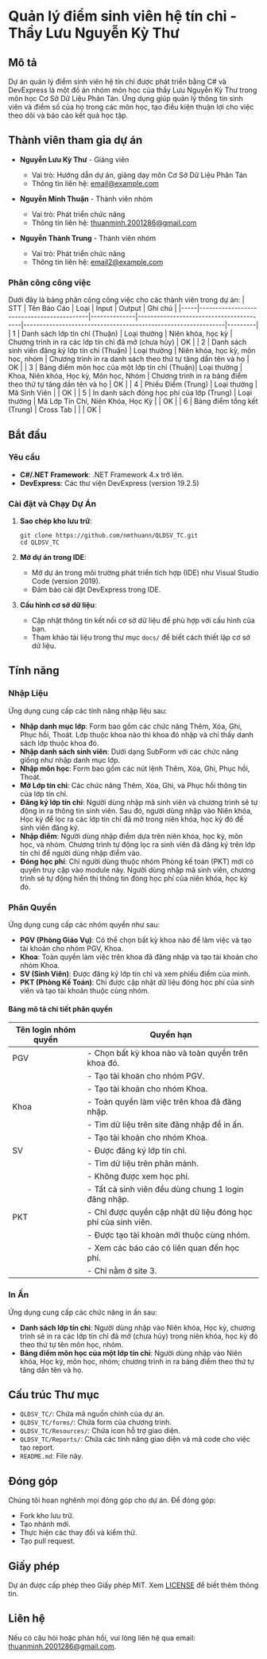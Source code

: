 # Quản lý điểm sinh viên hệ tín chỉ  - Thầy Lưu Nguyễn Kỳ Thư

## Mô tả

Dự án quản lý điểm sinh viên hệ tín chỉ được phát triển bằng C# và DevExpress là một đồ án nhóm môn học của thầy Lưu Nguyễn Kỳ Thư trong môn học Cơ Sở Dữ Liệu Phân Tán. Ứng dụng giúp quản lý thông tin sinh viên và điểm số của họ trong các môn học, tạo điều kiện thuận lợi cho việc theo dõi và báo cáo kết quả học tập.

## Thành viên tham gia dự án

- **Nguyễn Lưu Kỳ Thư** - Giảng viên
    - Vai trò: Hướng dẫn dự án, giảng dạy môn Cơ Sở Dữ Liệu Phân Tán
    - Thông tin liên hệ: [email@example.com](mailto:email@example.com)

- **Nguyễn Minh Thuận** - Thành viên nhóm
    - Vai trò: Phát triển chức năng
    - Thông tin liên hệ: [thuanminh.2001286@gmail.com](mailto:thuanminh.2001286@gmail.com)

- **Nguyễn Thành Trung** - Thành viên nhóm
    - Vai trò: Phát triển chức năng
    - Thông tin liên hệ: [email2@example.com](mailto:email2@example.com)

### Phân công công việc

Dưới đây là bảng phân công công việc cho các thành viên trong dự án:
| STT | Tên Báo Cáo                               | Loại         | Input                                   | Output                                                        | Ghi chú |
|-----|-------------------------------------------|--------------|-----------------------------------------|---------------------------------------------------------------|---------|
| 1   | Danh sách lớp tín chỉ (Thuận)             | Loại thường  | Niên khóa, học kỳ                       | Chương trình in ra các lớp tín chỉ đã mở (chưa hủy)            | OK      |
| 2   | Danh sách sinh viên đăng ký lớp tín chỉ (Thuận) | Loại thường  | Niên khóa, học kỳ, môn học, nhóm        | Chương trình in ra danh sách theo thứ tự tăng dần tên và họ   | OK      |
| 3   | Bảng điểm môn học của một lớp tín chỉ (Thuận)| Loại thường  | Khoa, Niên khóa, Học kỳ, Môn học, Nhóm  | Chương trình in ra bảng điểm theo thứ tự tăng dần tên và họ  | OK      |
| 4   | Phiếu Điểm (Trung)                        | Loại thường  | Mã Sinh Viên                            |                                                               | OK      |
| 5   | In danh sách đóng học phí của lớp (Trung) | Loại thường  | Mã Lớp Tín Chỉ, Niên Khóa, Học Kỳ       |                                                               | OK      |
| 6   | Bảng điểm tổng kết (Trung)                | Cross Tab    |                                         |                                                               | OK      |



## Bắt đầu

### Yêu cầu

- **C#/.NET Framework**: .NET Framework 4.x trở lên.
- **DevExpress**: Các thư viện DevExpress (version 19.2.5)

### Cài đặt và Chạy Dự Án

1. **Sao chép kho lưu trữ**:
    ```shell
    git clone https://github.com/nmthuann/QLDSV_TC.git
    cd QLDSV_TC
    ```

2. **Mở dự án trong IDE**:
    - Mở dự án trong môi trường phát triển tích hợp (IDE) như Visual Studio Code (version 2019).
    - Đảm bảo cài đặt DevExpress trong IDE.

3. **Cấu hình cơ sở dữ liệu**:
    - Cập nhật thông tin kết nối cơ sở dữ liệu để phù hợp với cấu hình của bạn.
    - Tham khảo tài liệu trong thư mục `docs/` để biết cách thiết lập cơ sở dữ liệu.

## Tính năng

### Nhập Liệu

Ứng dụng cung cấp các tính năng nhập liệu sau:

- **Nhập danh mục lớp**: Form bao gồm các chức năng Thêm, Xóa, Ghi, Phục hồi, Thoát. Lớp thuộc khoa nào thì khoa đó nhập và chỉ thấy danh sách lớp thuộc khoa đó.
- **Nhập danh sách sinh viên**: Dưới dạng SubForm với các chức năng giống như nhập danh mục lớp.
- **Nhập môn học**: Form bao gồm các nút lệnh Thêm, Xóa, Ghi, Phục hồi, Thoát.
- **Mở Lớp tín chỉ**: Các chức năng Thêm, Xóa, Ghi, và Phục hồi thông tin của lớp tín chỉ.
- **Đăng ký lớp tín chỉ**: Người dùng nhập mã sinh viên và chương trình sẽ tự động in ra thông tin sinh viên. Sau đó, người dùng nhập vào Niên khóa, Học kỳ để lọc ra các lớp tín chỉ đã mở trong niên khóa, học kỳ đó để sinh viên đăng ký.
- **Nhập điểm**: Người dùng nhập điểm dựa trên niên khóa, học kỳ, môn học, và nhóm. Chương trình tự động lọc ra sinh viên đã đăng ký trên lớp tín chỉ để người dùng nhập điểm vào.
- **Đóng học phí**: Chỉ người dùng thuộc nhóm Phòng kế toán (PKT) mới có quyền truy cập vào module này. Người dùng nhập mã sinh viên, chương trình sẽ tự động hiển thị thông tin đóng học phí của niên khóa, học kỳ đó.

### Phân Quyền

Ứng dụng cung cấp các nhóm quyền như sau:

- **PGV (Phòng Giáo Vụ)**: Có thể chọn bất kỳ khoa nào để làm việc và tạo tài khoản cho nhóm PGV, Khoa.
- **Khoa**: Toàn quyền làm việc trên khoa đã đăng nhập và tạo tài khoản cho nhóm Khoa.
- **SV (Sinh Viên)**: Được đăng ký lớp tín chỉ và xem phiếu điểm của mình.
- **PKT (Phòng Kế Toán)**: Chỉ được cập nhật dữ liệu đóng học phí của sinh viên và tạo tài khoản thuộc cùng nhóm.

#### Bảng mô tả chi tiết phân quyền

| Tên login nhóm quyền | Quyền hạn                                               |
|----------------------|--------------------------------------------------------|
| PGV                  | - Chọn bất kỳ khoa nào và toàn quyền trên khoa đó.     |
|                      | - Tạo tài khoản cho nhóm PGV.                          |
|                      | - Tạo tài khoản cho nhóm Khoa.                         |
| Khoa                 | - Toàn quyền làm việc trên khoa đã đăng nhập.          |
|                      | - Tìm dữ liệu trên site đăng nhập để in ấn.            |
|                      | - Tạo tài khoản cho nhóm Khoa.                         |
| SV                   | - Được đăng ký lớp tín chỉ.                            |
|                      | - Tìm dữ liệu trên phân mảnh.                          |
|                      | - Không được xem học phí.                              |
|                      | - Tất cả sinh viên đều dùng chung 1 login đăng nhập.   |
| PKT                  | - Chỉ được quyền cập nhật dữ liệu đóng học phí của sinh viên. |
|                      | - Được tạo tài khoản mới thuộc cùng nhóm.              |
|                      | - Xem các báo cáo có liên quan đến học phí.            |
|                      | - Chỉ nằm ở site 3.                                     |

### In Ấn

Ứng dụng cung cấp các chức năng in ấn sau:

- **Danh sách lớp tín chỉ**: Người dùng nhập vào Niên khóa, Học kỳ, chương trình sẽ in ra các lớp tín chỉ đã mở (chưa hủy) trong niên khóa, học kỳ đó theo thứ tự tên môn học, nhóm.
- **Bảng điểm môn học của một lớp tín chỉ**: Người dùng nhập vào Niên khóa, Học kỳ, môn học, nhóm; chương trình in ra bảng điểm theo thứ tự tăng dần tên và họ.

## Cấu trúc Thư mục

- `QLDSV_TC/`: Chứa mã nguồn chính của dự án.
- `QLDSV_TC/forms/`: Chứa form của chương trình.
- `QLDSV_TC/Resources/`: Chứa icon hỗ trợ giao diện.
- `QLDSV_TC/Reports/`: Chứa các tính năng giao diện và mã code cho việc tạo report.
- `README.md`: File này.

## Đóng góp

Chúng tôi hoan nghênh mọi đóng góp cho dự án. Để đóng góp:

- Fork kho lưu trữ.
- Tạo nhánh mới.
- Thực hiện các thay đổi và kiểm thử.
- Tạo pull request.

## Giấy phép

Dự án được cấp phép theo Giấy phép MIT. Xem [LICENSE](LICENSE) để biết thêm thông tin.

## Liên hệ

Nếu có câu hỏi hoặc phản hồi, vui lòng liên hệ qua email: [thuanminh.2001286@gmail.com](mailto:thuanminh.2001286@gmail.com).
